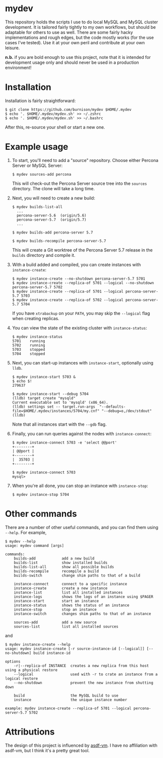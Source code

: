 # mydev

This repository holds the scripts I use to do local MySQL and MySQL cluster
development. It is tailored fairly tightly to my own workflows, but should be
adaptable for others to use as well. There are some fairly hacky implementations
and rough edges, but the code mostly works (for the use cases I've tested). Use
it at your own peril and contribute at your own leisure.

**n.b.** if you are bold enough to use this project, note that it is intended
for development usage only and should never be used in a production
environment!


# Installation

Installation is fairly straightforward:

```
$ git clone https://github.com/burnison/mydev $HOME/.mydev
$ echo '. $HOME/.mydev/mydev.sh' >> ~/.zshrc
$ echo '. $HOME/.mydev/mydev.sh' >> ~/.bashrc
```

After this, re-source your shell or start a new one.


# Example usage

1. To start, you'll need to add a "source" repository. Choose either Percona
   Server or MySQL Server:
   ```
   $ mydev sources-add percona
   ```
   This will check-out the Percona Server source tree into the `sources` directory.
   The clone will take a long time.

1. Next, you will need to create a new build:
   ```
   $ mydev builds-list-all
     ...
     percona-server-5.6  (origin/5.6)
     percona-server-5.7  (origin/5.7)
     ...

   $ mydev builds-add percona-server 5.7

   $ mydev builds-recompile percona-server-5.7
   ```
   This will create a Git worktree of the Percona Server 5.7 release in the
   `builds` directory and compile it.

1. With a build added and compiled, you can create instances with `instance-create`:
   ```
   $ mydev instance-create --no-shutdown percona-server-5.7 5701
   $ mydev instance-create --replica-of 5701 --logical --no-shutdown percona-server-5.7 5702
   $ mydev instance-create --replica-of 5701 --logical percona-server-5.7 5703
   $ mydev instance-create --replica-of 5702 --logical percona-server-5.7 5704
   ```
   If you have `xtrabackup` on your `PATH`, you may skip the `--logical` flag when
   creating replicas.

1. You can view the state of the existing cluster with `instance-status`:
   ```
   $ mydev instance-status
   5701    running
   5702    running
   5703    stopped
   5704    stopped
   ```

1. Next, you can start-up instances with `instance-start`, optionally using `lldb`.
   ```
   $ mydev instance-start 5703 &
   $ echo $!
   279637

   $ mydev instance-start --debug 5704
   (lldb) target create "mysqld"
   Current executable set to 'mysqld' (x86_64).
   (lldb) settings set -- target.run-args  "--defaults-file=$HOME/.mydev/instances/5704/my.cnf" "--debug=o,/dev/stdout"
   (lldb)
   ```
   Note that all instances start with the `--gdb` flag.

1. Finally, you can run queries against the nodes with `instance-connect`:
   ```
   $ mydev instance-connect 5703 -e 'select @@port'
   +--------+
   | @@port |
   +--------+
   |  35703 |
   +--------+

   $ mydev instance-connect 5703
   mysql>
   ```

1. When you're all done, you can stop an instance with `instance-stop`:
   ```
   $ mydev instance-stop 5704
   ```

# Other commands

There are a number of other useful commands, and you can find them using
`--help`. For example,

```
$ mydev --help
usage: mydev command [args]

commands:
    builds-add            add a new build
    builds-list           show installed builds
    builds-list-all       show all possible builds
    builds-recompile      recompile a build
    builds-switch         change shim paths to that of a build

    instance-connect      connect to a specific instance
    instance-create       create a new instance
    instance-list         list all installed instances
    instance-logs         shows the logs of an instance using $PAGER
    instance-start        start an instance
    instance-status       shows the status of an instance
    instance-stop         stop an instance
    instance-switch       changes shim paths to that of an instance

    sources-add           add a new source
    sources-list          list all installed sources
```

and


```
$ mydev instance-create --help
usage: mydev instance-create [-r source-instance-id [--logical]] [--no-shutdown] build instance-id

options
    -r|--replica-of INSTANCE  creates a new replica from this host using a physical restore
    --logical                 used with -r to crate an instance from a logical restore
    --no-shutdown             prevent the new instance from shutting down

    build                     the MySQL build to use
    instance                  the unique instance number

example: mydev instance-create --replica-of 5701 --logical percona-server-5.7 5702
```



# Attributions

The design of this project is influenced by [asdf-vm](https://github.com/asdf-vm/asdf).
I have no affiliation with asdf-vm, but I think it's a pretty great tool.
